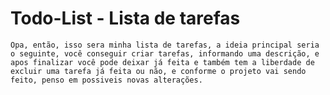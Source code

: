 # Todo-List - Lista de tarefas

``` Opa, então, isso sera minha lista de tarefas, a ideia principal seria o seguinte, você conseguir criar tarefas, informando uma descrição, e apos finalizar você pode deixar já feita e também tem a liberdade de excluir uma tarefa já feita ou não, e conforme o projeto vai sendo feito, penso em possiveis novas alterações. ```
